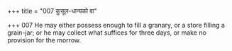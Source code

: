 +++
title = "007 कुसूल-धान्यको वा"

+++
007	He may either possess enough to fill a granary, or a store filling a grain-jar; or he may collect what suffices for three days, or make no provision for the morrow.
